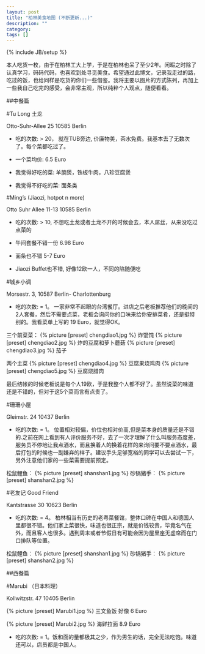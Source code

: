 ```yaml
---
layout: post
title: "柏林美食地图 (不断更新...)"
description: ""
category: 
tags: []
---
```

{% include JB/setup %}

本人吃货一枚，由于在柏林工大上学，于是在柏林也呆了至少2年。闲暇之时除了认真学习，码码代码，也喜欢到处寻觅美食。希望通过此博文，记录我走过的路，吃过的饭，也给同样是吃货的你们一些借鉴。我将主要以图片的方式陈列，再加上一些我自己吃完的感受，会非常主观，所以纯粹个人观点，随便看看。

##中餐篇

#Tu Long 土龙

Otto-Suhr-Allee 25
10585 Berlin

- 吃的次数: > 20， 就在TUB旁边, 价廉物美，茶水免费。我基本去了无数次了。每个菜都吃过了。

- 一个菜均价: 6.5 Euro

- 我觉得好吃的菜: 羊腩煲，铁板牛肉，八珍豆腐煲

- 我觉得不好吃的菜: 面条类
 


#Ming’s (Jiaozi, hotpot n more)

Otto Suhr Allee 11-13
10585 Berlin

- 吃的次数: > 10, 不想吃土龙或者土龙不开的时候会去，本人屌丝，从来没吃过点菜的

- 午间套餐不错一份 6.98 Euro

- 面条也不错 5-7 Euro

- Jiaozi Buffet也不错, 好像12欧一人，不同的陷随便吃

#城乡小调

Morsestr. 3, 10587 Berlin- Charlottenburg

- 吃的次数: = 1。 一家非常不起眼的台湾餐厅。进店之后老板推荐他们的晚间的2人套餐，然后不需要点菜，老板会询问你的口味来给你安排菜肴，还是挺特别的。我看菜单上写的 19 Euro，就觉得OK。

三个前菜菜：
{% picture [preset] chengdiao1.jpg   %}
炸馄饨
{% picture [preset] chengdiao2.jpg   %}
炸的豆腐和萝卜蘑菇
{% picture [preset] chengdiao3.jpg   %}
茄子

两个主菜
{% picture [preset] chengdiao4.jpg   %}
豆腐果烧鸡肉
{% picture [preset] chengdiao5.jpg   %}
豆腐烧腊肉

最后结帐的时候老板说是每个人19欧，于是我整个人都不好了。虽然说菜的味道还是不错的，但对于这5个菜而言有点贵了。

#珊珊小屋

Gleimstr. 24
10437 Berlin

- 吃的次数: = 1。 位置相对较偏，价位也相对价高,但是菜本身的质量还是不错的.之前在网上看到有人评价服务不好，去了一次才理解了什么叫服务态度差，服务员不停地让我点酒水，而且换着人的换着花样的来询问要不要点酒水，最后打包的时候也一副嫌弃的样子。建议手头足够宽裕的同学可以去尝试一下，另外注意他们家的一些菜需要提前预定。

松鼠鲤鱼：
{% picture [preset] shanshan1.jpg   %}
砂锅猪手：
{% picture [preset] shanshan2.jpg   %}

#老友记 Good Friend

Kantstrasse 30
10623 Berlin

- 吃的次数: = 4。 柏林相当有历史的老粤菜餐馆，整体口碑在中国人和德国人里都很不错。他们家上菜很快，味道也很正宗，就是价钱较贵，毕竟名气在外，而且客人也很多。遇到周末或者节假日有可能会因为屋里座无虚席而在门口排队等位置。

松鼠鲤鱼：
{% picture [preset] shanshan1.jpg   %}
砂锅猪手：
{% picture [preset] shanshan2.jpg   %}


##西餐篇

#Marubi （日本料理）

Kollwitzstr. 47
10405 Berlin

{% picture [preset] Marubi1.jpg %}
三文鱼饭 好像 6 Euro

{% picture [preset] Marubi2.jpg %}
海鲜拉面 8.9 Euro

- 吃的次数: = 1。饭和面的量都极其之少，作为男生的话，完全无法吃饱。味道还可以，店员都是中国人。
